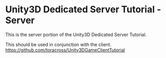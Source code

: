# Unity3D Dedicated Server Tutorial - Server

This is the server portion of the Unity3D Dedicated Server Tutorial.

This should be used in conjunction with the client.
https://github.com/toracross/Unity3DGameClientTutorial